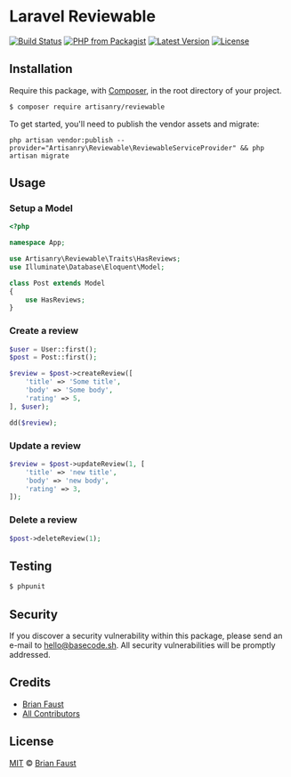 # Laravel Reviewable

[![Build Status](https://img.shields.io/travis/artisanry/Reviewable/master.svg?style=flat-square)](https://travis-ci.org/artisanry/Reviewable)
[![PHP from Packagist](https://img.shields.io/packagist/php-v/artisanry/reviewable.svg?style=flat-square)]()
[![Latest Version](https://img.shields.io/github/release/artisanry/Reviewable.svg?style=flat-square)](https://github.com/artisanry/Reviewable/releases)
[![License](https://img.shields.io/packagist/l/artisanry/Reviewable.svg?style=flat-square)](https://packagist.org/packages/artisanry/Reviewable)

## Installation

Require this package, with [Composer](https://getcomposer.org/), in the root directory of your project.

``` bash
$ composer require artisanry/reviewable
```

To get started, you'll need to publish the vendor assets and migrate:

```
php artisan vendor:publish --provider="Artisanry\Reviewable\ReviewableServiceProvider" && php artisan migrate
```

## Usage

### Setup a Model
``` php
<?php

namespace App;

use Artisanry\Reviewable\Traits\HasReviews;
use Illuminate\Database\Eloquent\Model;

class Post extends Model
{
    use HasReviews;
}
```

### Create a review
``` php
$user = User::first();
$post = Post::first();

$review = $post->createReview([
    'title' => 'Some title',
    'body' => 'Some body',
    'rating' => 5,
], $user);

dd($review);
```

### Update a review
``` php
$review = $post->updateReview(1, [
    'title' => 'new title',
    'body' => 'new body',
    'rating' => 3,
]);
```

### Delete a review
``` php
$post->deleteReview(1);
```

## Testing

``` bash
$ phpunit
```

## Security

If you discover a security vulnerability within this package, please send an e-mail to hello@basecode.sh. All security vulnerabilities will be promptly addressed.

## Credits

- [Brian Faust](https://github.com/faustbrian)
- [All Contributors](../../contributors)

## License

[MIT](LICENSE) © [Brian Faust](https://basecode.sh)
